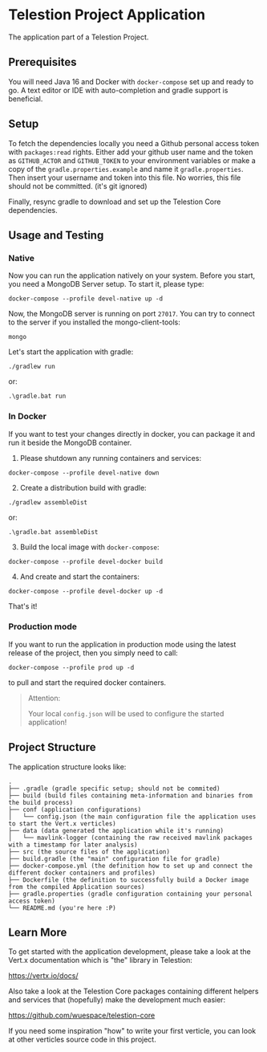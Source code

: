# Telestion Project Application

The application part of a Telestion Project.

## Prerequisites

You will need Java 16 and Docker with `docker-compose` set up and ready to go.
A text editor or IDE with auto-completion and gradle support is beneficial.

## Setup

To fetch the dependencies locally you need a Github personal access token with `packages:read` rights.
Either add your github user name and the token as `GITHUB_ACTOR` and `GITHUB_TOKEN` to your environment variables 
or make a copy of the `gradle.properties.example` and name it `gradle.properties`.
Then insert your username and token into this file.
No worries, this file should not be committed. (it's git ignored)

Finally, resync gradle to download and set up the Telestion Core dependencies.

## Usage and Testing

### Native

Now you can run the application natively on your system.
Before you start, you need a MongoDB Server setup.
To start it, please type:

```
docker-compose --profile devel-native up -d
```

Now, the MongoDB server is running on port `27017`.
You can try to connect to the server if you installed the mongo-client-tools:

```
mongo
```

Let's start the application with gradle:

```shell
./gradlew run
```

or:

```
.\gradle.bat run
```

### In Docker

If you want to test your changes directly in docker, you can package it and run it beside the MongoDB container.

1. Please shutdown any running containers and services:

```
docker-compose --profile devel-native down
```

2. Create a distribution build with gradle:

```shell
./gradlew assembleDist
```

or:

```
.\gradle.bat assembleDist
```

3. Build the local image with `docker-compose`:

```
docker-compose --profile devel-docker build
```

4. And create and start the containers:

```
docker-compose --profile devel-docker up -d
```

That's it!

### Production mode

If you want to run the application in production mode using the latest release of the project, then you simply need to call:

```
docker-compose --profile prod up -d
```

to pull and start the required docker containers.

> Attention:
>
> Your local `config.json` will be used to configure the started application!

## Project Structure

The application structure looks like:

```
.
├── .gradle (gradle specific setup; should not be commited)
├── build (build files containing meta-information and binaries from the build process)
├── conf (application configurations)
│   └── config.json (the main configuration file the application uses to start the Vert.x verticles)
├── data (data generated the application while it's running)
│   └── mavlink-logger (containing the raw received mavlink packages with a timestamp for later analysis)
├── src (the source files of the application)
├── build.gradle (the "main" configuration file for gradle)
├── docker-compose.yml (the definition how to set up and connect the different docker containers and profiles)
├── Dockerfile (the definition to successfully build a Docker image from the compiled Application sources)
├── gradle.properties (gradle configuration containing your personal access token)
└── README.md (you're here :P)
```

## Learn More

To get started with the application development, please take a look at the Vert.x documentation which is "the" library in Telestion:

https://vertx.io/docs/

Also take a look at the Telestion Core packages containing different helpers and services that (hopefully) make the development much easier:

https://github.com/wuespace/telestion-core

If you need some inspiration "how" to write your first verticle, you can look at other verticles source code in this project.
